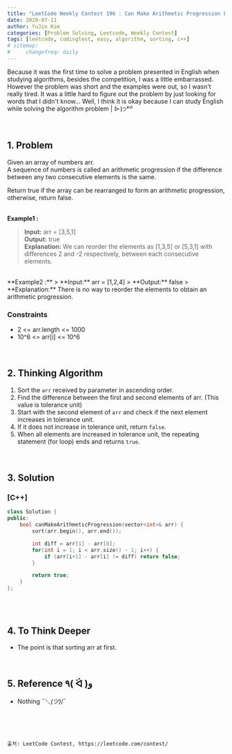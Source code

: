 ```yaml
---
title: "LeetCode Weekly Contest 196 : Can Make Arithmetic Progression From Sequence"
date: 2020-07-11
author: YuJin Kim
categories: [Problem Solving, Leetcode, Weekly Contest]
tags: [leetcode, codingtest, easy, algorithm, sorting, c++]
# sitemap:
#     changefreq: daily
---
```


Because it was the first time to solve a problem presented in English when studying algorithms, besides the competition, I was a little embarrassed. However the problem was short and the examples were out, so I wasn't really tired. It was a little hard to figure out the problem by just looking for words that I didn't know... Well, I think it is okay because I can study English while solving the algorithm problem | ᐕ)੭\*⁾⁾  
<br/>
<br/>

## 1. Problem

Given an array of numbers arr.  
A sequence of numbers is called an arithmetic progression if the difference between any two consecutive elements is the same.

Return true if the array can be rearranged to form an arithmetic progression, otherwise, return false.  
<br/>

**Example1 :**

> **Input:** arr = [3,5,1]  
> **Output:** true  
> **Explanation:** We can reorder the elements as [1,3,5] or [5,3,1] with differences 2 and -2 respectively, between each consecutive elements.

<br/>
**Example2 :**  
> **Input:** arr = [1,2,4]  
> **Output:** false  
> **Explanation:** There is no way to reorder the elements to obtain an arithmetic progression.

<br/>

### Constraints

- 2 <= arr.length <= 1000
- 10^6 <= arr[i] <= 10^6
  <br/><br/><br/>

## 2. Thinking Algorithm

1. Sort the `arr` received by parameter in ascending order.
2. Find the difference between the first and second elements of arr. (This value is tolerance unit)
3. Start with the second element of `arr` and check if the next element increases in tolerance unit.
4. If it does not increase in tolerance unit, return `false`.
5. When all elements are increased in tolerance unit, the repeating statement (for loop) ends and returns `true`.  
   <br/><br/>

## 3. Solution

### [C++]

```c++
class Solution {
public:
    bool canMakeArithmeticProgression(vector<int>& arr) {
        sort(arr.begin(), arr.end());

        int diff = arr[1] - arr[0];
        for(int i = 1; i < arr.size() - 1; i++) {
            if (arr[i+1] - arr[i] != diff) return false;
        }

        return true;
    }
};
```

<br/><br/>

## 4. To Think Deeper

- The point is that sorting arr at first.
  <br/><br/><br/>

## 5. Reference ٩( ᐛ )و

- Nothing ¯＼_(ツ)_/¯

<br/><br/><br/>

```
출처: LeetCode Contest, https://leetcode.com/contest/
```
